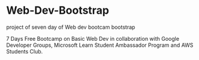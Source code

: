 # Web-Dev-Bootstrap
project of seven day of Web dev bootcam bootstrap

7 Days Free Bootcamp on Basic Web Dev  in collaboration with
Google Developer Groups,  Microsoft Learn Student Ambassador Program and AWS Students Club.
